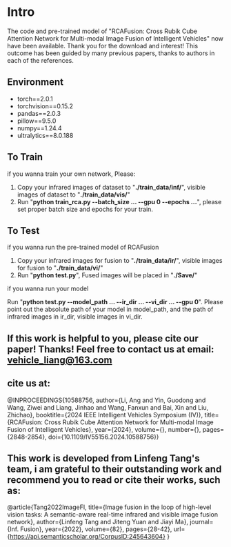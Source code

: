 
#  Intro

The code and pre-trained model of "RCAFusion: Cross Rubik Cube Attention Network for Multi-modal Image Fusion of Intelligent Vehicles" now have been available. Thank you for the download and interest! This outcome has been guided by many previous papers, thanks to authors in each of the references.

## Environment

 - torch==2.0.1
 - torchvision==0.15.2
 - pandas==2.0.3
 - pillow==9.5.0
 - numpy==1.24.4
 - ultralytics==8.0.188
 
## To Train

if you wanna train your own network, Please: 

1. Copy your infrared images of dataset to "**./train_data/inf/**", visible images of dataset to "**./train_data/vis/**"
2. Run "**python train_rca.py --batch_size ... --gpu 0 --epochs ...**", please set proper batch size and epochs for your train.

## To Test

if you wanna run the pre-trained model of RCAFusion

1. Copy your infrared images for fusion to "**./train_data/ir/**", visible images for fusion to "**./train_data/vi/**"
2. Run "**python test.py**", Fused images will be placed in "**./Save/**"


if you wanna run your model

Run "**python test.py --model_path ... --ir_dir ... --vi_dir ... --gpu 0**". Please point out the absolute path of your model in model_path, and the path of infrared images in ir_dir, visible images in vi_dir.



## If this work is helpful to you, please cite our paper! Thanks! Feel free to contact us at email: vehicle_liang@163.com

## cite us at:

@INPROCEEDINGS{10588756,
  author={Li, Ang and Yin, Guodong and Wang, Ziwei and Liang, Jinhao and Wang, Fanxun and Bai, Xin and Liu, Zhichao},
  booktitle={2024 IEEE Intelligent Vehicles Symposium (IV)}, 
  title={RCAFusion: Cross Rubik Cube Attention Network for Multi-modal Image Fusion of Intelligent Vehicles}, 
  year={2024},
  volume={},
  number={},
  pages={2848-2854},
  doi={10.1109/IV55156.2024.10588756}}

## This work is developed from Linfeng Tang's team, i am grateful to their outstanding work and recommend you to read or cite their works, such as:

@article{Tang2022ImageFI,
  title={Image fusion in the loop of high-level vision tasks: A semantic-aware real-time infrared and visible image fusion network},
  author={Linfeng Tang and Jiteng Yuan and Jiayi Ma},
  journal={Inf. Fusion},
  year={2022},
  volume={82},
  pages={28-42},
  url={https://api.semanticscholar.org/CorpusID:245643604}
}
